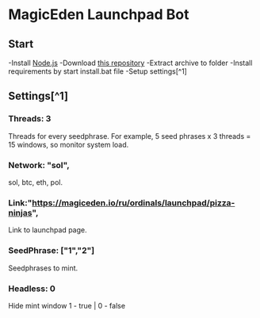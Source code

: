 # MagicEden Launchpad Bot
## Start
-Install [Node.js](https://nodejs.org/en/download/current)
-Download [this repository](https://github.com/Starlk7/me)
-Extract archive to folder
-Install requirements by start install.bat file
-Setup settings[^1] 

## Settings[^1]
### Threads: 3
Threads for every seedphrase. For example, 5 seed phrases x 3 threads = 15 windows, so monitor system load.
### Network: "sol", 
sol, btc, eth, pol.
### Link:"https://magiceden.io/ru/ordinals/launchpad/pizza-ninjas",
Link to launchpad page.
### SeedPhrase: ["1","2"]
Seedphrases to mint.
### Headless: 0
Hide mint window
1 - true | 0 - false
